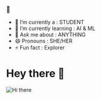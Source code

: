 ###  👋

- 🔭 I’m currently a  : STUDENT
- 🌱 I’m currently learning  :  AI & ML
- 💬 Ask me about : ANYTHING
- 😄 Pronouns :  SHE/HER
- ⚡ Fun fact  : Explorer

# Hey there :wave:

<img src="https://raw.githubusercontent.com/sagar-viradiya/sagar-viradiya/master/resources/banner.png" alt="Hi there ">

<p align="center"> 
  
</p>


